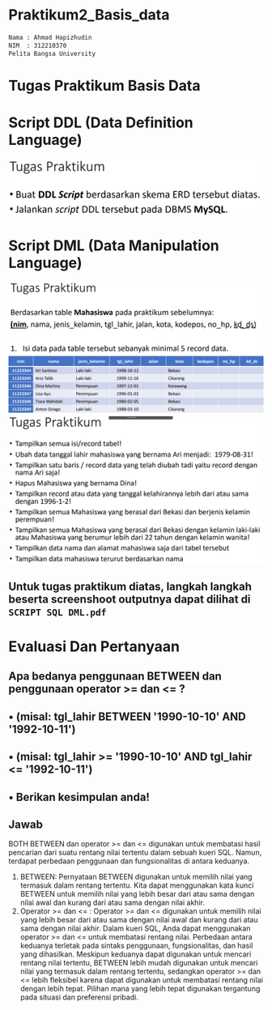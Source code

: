 # Praktikum2_Basis_data
```
Nama : Ahmad Hapizhudin
NIM  : 312210370
Pelita Bangsa University
```
# Tugas Praktikum Basis Data 
# Script DDL (Data Definition Language)
![](https://github.com/hafizalkariem/Praktikum2_Basis_data/blob/main/img/Screenshot%202023-04-09%20073258.png)
# Script DML (Data Manipulation Language)
![](https://github.com/hafizalkariem/Praktikum2_Basis_data/blob/main/img/Screenshot%202023-04-09%20073451.png)
![](https://github.com/hafizalkariem/Praktikum2_Basis_data/blob/main/img/Screenshot%202023-04-09%20073528.png)

## Untuk tugas praktikum diatas, langkah langkah beserta screenshoot outputnya dapat dilihat di `SCRIPT SQL DML.pdf`




 # Evaluasi Dan Pertanyaan

## Apa bedanya penggunaan BETWEEN dan penggunaan operator >= dan <= ? 
## • (misal: tgl_lahir BETWEEN '1990-10-10' AND '1992-10-11')   
## • (misal: tgl_lahir >= '1990-10-10' AND tgl_lahir <= '1992-10-11')
## • Berikan kesimpulan anda!
## Jawab 
BOTH BETWEEN dan operator >= dan <= digunakan untuk membatasi hasil pencarian dari suatu rentang nilai tertentu dalam sebuah kueri SQL. Namun, terdapat perbedaan penggunaan dan fungsionalitas di antara keduanya.
1. BETWEEN:
Pernyataan BETWEEN digunakan untuk memilih nilai yang termasuk dalam rentang tertentu. Kita dapat menggunakan kata kunci BETWEEN untuk memilih nilai yang lebih besar dari atau sama dengan nilai awal dan kurang dari atau sama dengan nilai akhir. 
2. Operator >= dan <= :
Operator >= dan <= digunakan untuk memilih nilai yang lebih besar dari atau sama dengan nilai awal dan kurang dari atau sama dengan nilai akhir. Dalam kueri SQL, Anda dapat menggunakan operator >= dan <= untuk membatasi rentang nilai.
Perbedaan antara keduanya terletak pada sintaks penggunaan, fungsionalitas, dan hasil yang dihasilkan. Meskipun keduanya dapat digunakan untuk mencari rentang nilai tertentu, BETWEEN lebih mudah digunakan untuk mencari nilai yang termasuk dalam rentang tertentu, sedangkan operator >= dan <= lebih fleksibel karena dapat digunakan untuk membatasi rentang nilai dengan lebih tepat. Pilihan mana yang lebih tepat digunakan tergantung pada situasi dan preferensi pribadi.
